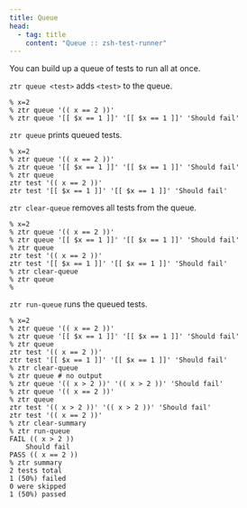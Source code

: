 ```yaml
---
title: Queue
head:
  - tag: title
    content: "Queue :: zsh-test-runner"
---
```


You can build up a queue of tests to run all at once.

`ztr queue <test>` adds `<test>` to the queue.

```shell
% x=2
% ztr queue '(( x == 2 ))'
% ztr queue '[[ $x == 1 ]]' '[[ $x == 1 ]]' 'Should fail'
```

`ztr queue` prints queued tests.

```shell
% x=2
% ztr queue '(( x == 2 ))'
% ztr queue '[[ $x == 1 ]]' '[[ $x == 1 ]]' 'Should fail'
% ztr queue
ztr test '(( x == 2 ))'
ztr test '[[ $x == 1 ]]' '[[ $x == 1 ]]' 'Should fail'
```

`ztr clear-queue` removes all tests from the queue.

```shell
% x=2
% ztr queue '(( x == 2 ))'
% ztr queue '[[ $x == 1 ]]' '[[ $x == 1 ]]' 'Should fail'
% ztr queue
ztr test '(( x == 2 ))'
ztr test '[[ $x == 1 ]]' '[[ $x == 1 ]]' 'Should fail'
% ztr clear-queue
% ztr queue
%
```

`ztr run-queue` runs the queued tests.

```shell
% x=2
% ztr queue '(( x == 2 ))'
% ztr queue '[[ $x == 1 ]]' '[[ $x == 1 ]]' 'Should fail'
% ztr queue
ztr test '(( x == 2 ))'
ztr test '[[ $x == 1 ]]' '[[ $x == 1 ]]' 'Should fail'
% ztr clear-queue
% ztr queue # no output
% ztr queue '(( x > 2 ))' '(( x > 2 ))' 'Should fail'
% ztr queue '(( x == 2 ))'
% ztr queue
ztr test '(( x > 2 ))' '(( x > 2 ))' 'Should fail'
ztr test '(( x == 2 ))'
% ztr clear-summary
% ztr run-queue
FAIL (( x > 2 ))
    Should fail
PASS (( x == 2 ))
% ztr summary
2 tests total
1 (50%) failed
0 were skipped
1 (50%) passed
```
